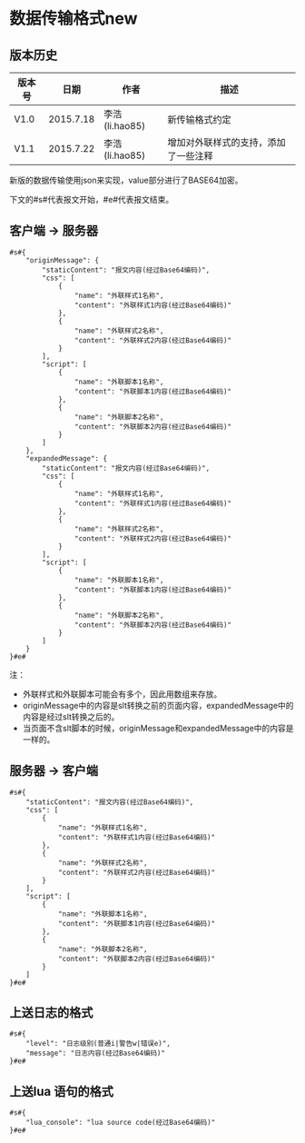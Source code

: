 # 数据传输格式new #

## 版本历史
版本号|日期|作者|描述
---|---|---|---
V1.0|2015.7.18|李浩(li.hao85)|新传输格式约定
V1.1|2015.7.22|李浩(li.hao85)|增加对外联样式的支持，添加了一些注释

<!-- toc -->

新版的数据传输使用json来实现，value部分进行了BASE64加密。

下文的#s#代表报文开始，#e#代表报文结束。

## 客户端 -> 服务器 ##

```
#s#{
    "originMessage": {
        "staticContent": "报文内容(经过Base64编码)",
        "css": [
            {
                "name": "外联样式1名称",
                "content": "外联样式1内容(经过Base64编码)"
            },
            {
                "name": "外联样式2名称",
                "content": "外联样式2内容(经过Base64编码)"
            }
        ],
        "script": [
            {
                "name": "外联脚本1名称",
                "content": "外联脚本1内容(经过Base64编码)"
            },
            {
                "name": "外联脚本2名称",
                "content": "外联脚本2内容(经过Base64编码)"
            }
        ]
    },
    "expandedMessage": {
        "staticContent": "报文内容(经过Base64编码)",
        "css": [
            {
                "name": "外联样式1名称",
                "content": "外联样式1内容(经过Base64编码)"
            },
            {
                "name": "外联样式2名称",
                "content": "外联样式2内容(经过Base64编码)"
            }
        ],
        "script": [
            {
                "name": "外联脚本1名称",
                "content": "外联脚本1内容(经过Base64编码)"
            },
            {
                "name": "外联脚本2名称",
                "content": "外联脚本2内容(经过Base64编码)"
            }
        ]
    }
}#e#
```

注：

- 外联样式和外联脚本可能会有多个，因此用数组来存放。
- originMessage中的内容是slt转换之前的页面内容，expandedMessage中的内容是经过slt转换之后的。
- 当页面不含slt脚本的时候，originMessage和expandedMessage中的内容是一样的。

## 服务器 -> 客户端 ##

```
#s#{
    "staticContent": "报文内容(经过Base64编码)",
    "css": [
        {
            "name": "外联样式1名称",
            "content": "外联样式1内容(经过Base64编码)"
        },
        {
            "name": "外联样式2名称",
            "content": "外联样式2内容(经过Base64编码)"
        }
    ],
    "script": [
        {
            "name": "外联脚本1名称",
            "content": "外联脚本1内容(经过Base64编码)"
        },
        {
            "name": "外联脚本2名称",
            "content": "外联脚本2内容(经过Base64编码)"
        }
    ]
}#e#
```

## 上送日志的格式 ##

```
#s#{
    "level": "日志级别(普通i|警告w|错误e)",
    "message": "日志内容(经过Base64编码)"
}#e#
```
## 上送lua 语句的格式 ##

```
#s#{
    "lua_console": "lua source code(经过Base64编码)"
}#e#
```

